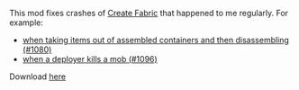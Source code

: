 This mod fixes crashes of [Create Fabric](https://modrinth.com/mod/create-fabric) that happened to me regularly. For example:
- [when taking items out of assembled containers and then disassembling (#1080)](https://github.com/Fabricators-of-Create/Create/issues/1080)
- [when a deployer kills a mob (#1096)](https://github.com/Fabricators-of-Create/Create/issues/1096)

Download [here](https://modrinth.com/mod/create-fabric-fixes)
